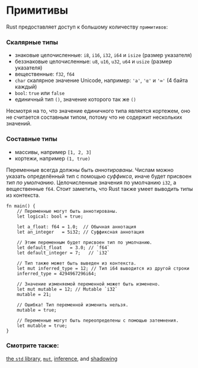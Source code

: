 # Примитивы

Rust предоставляет доступ к большому количеству `примитивов`:


### Скалярные типы

* знаковые целочисленные: `i8`, `i16`, `i32`, `i64` и `isize` (размер указателя)
* беззнаковые целочисленные: `u8`, `u16`, `u32`, `u64` и `usize` (размер указателя)
* вещественные: `f32`, `f64`
* `char` скалярное значение Unicode, например: `'a'`, `'α'` и `'∞'` (4 байта каждый)
* `bool`: `true` или `false`
* единичный тип `()`, значение которого так же `()`

Несмотря на то, что значение единичного типа является кортежем, оно не считается
составным типом, потому что не содержит нескольких значений.

### Составные типы

* массивы, например `[1, 2, 3]`
* кортежи, например `(1, true)`

Переменные всегда должны быть *аннотированы*.
Числам можно указать определённый тип с помощью *суффикса*,
иначе будет присвоен *тип по умолчанию*.
Целочисленные значения по умолчанию `i32`, а вещественные `f64`.
Стоит заметить, что Rust также умеет выводить типы из контекста.

```rust,editable,ignore,mdbook-runnable
fn main() {
    // Переменные могут быть аннотированы.
    let logical: bool = true;

    let a_float: f64 = 1.0;  // Обычная аннотация
    let an_integer   = 5i32; // Суффиксная аннотация

    // Этим переменным будет присвоен тип по умолчанию.
    let default_float   = 3.0; // `f64`
    let default_integer = 7;   // `i32`
    
    // Тип также может быть выведен из контекста.
    let mut inferred_type = 12; // Тип i64 выводится из другой строки
    inferred_type = 4294967296i64;
    
    // Значение изменяемой переменной может быть изменено.
    let mut mutable = 12; // Mutable `i32`
    mutable = 21;
    
    // Ошибка! Тип переменной изменить нельзя.
    mutable = true;
    
    // Переменные могут быть переопределены с помощью затемнения.
    let mutable = true;
}
```

### Смотрите также:

[the `std` library][std], [`mut`][mut], [inference], and [shadowing]

[std]: https://doc.rust-lang.org/std/
[mut]: variable_bindings/mut.html
[inference]: types/inference.html
[shadowing]: variable_bindings/scope.html
